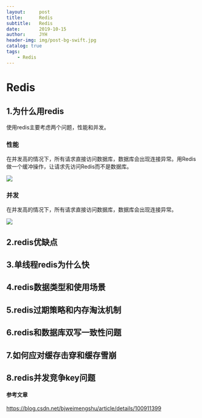 ```yaml
---
layout:     post
title:      Redis
subtitle:   Redis
date:       2019-10-15
author:     JYH
header-img: img/post-bg-swift.jpg
catalog: true
tags:
    - Redis
---
```


# Redis

## 1.为什么用redis

使用redis主要考虑两个问题，性能和并发。

### 性能

在并发高的情况下，所有请求直接访问数据库，数据库会出现连接异常。用Redis做一个缓冲操作，让请求先访问Redis而不是数据库。

![](https://shadowpriest.oss-cn-beijing.aliyuncs.com/githubio/%E6%88%AA%E5%B1%8F2019-10-1517.19.41.png)



### 并发

在并发高的情况下，所有请求直接访问数据库，数据库会出现连接异常。

![](https://shadowpriest.oss-cn-beijing.aliyuncs.com/githubio/%E6%88%AA%E5%B1%8F2019-10-1517.25.09.png)



## 2.redis优缺点

## 3.单线程redis为什么快

## 4.redis数据类型和使用场景

## 5.redis过期策略和内存淘汰机制

## 6.redis和数据库双写一致性问题

## 7.如何应对缓存击穿和缓存雪崩

## 8.redis并发竞争key问题


#### 参考文章
https://blog.csdn.net/bjweimengshu/article/details/100911399